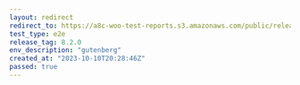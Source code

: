 ```yaml
---
layout: redirect
redirect_to: https://a8c-woo-test-reports.s3.amazonaws.com/public/release/8.2.0/gutenberg/e2e/index.html
test_type: e2e
release_tag: 8.2.0
env_description: "gutenberg"
created_at: "2023-10-10T20:28:46Z"
passed: true
---
```

